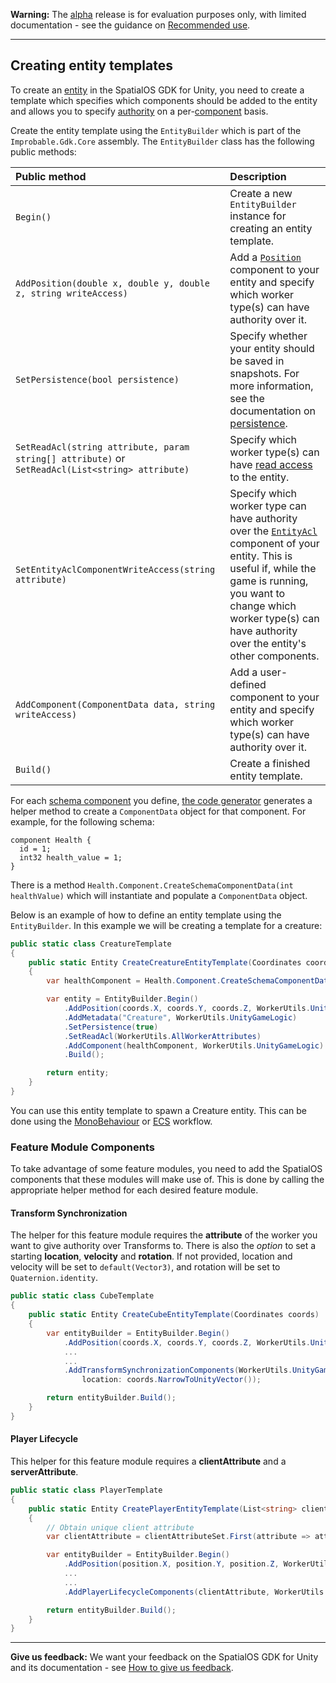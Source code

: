 **Warning:** The [alpha](https://docs.improbable.io/reference/latest/shared/release-policy#maturity-stages) release is for evaluation purposes only, with limited documentation - see the guidance on [Recommended use](../../README.md#recommended-use).

------

## Creating entity templates

To create an [entity](https://docs.improbable.io/reference/latest/shared/glossary#entity) in the SpatialOS GDK for Unity, you need to create a template which specifies which components should be added to the entity and allows you to specify [authority](ecs/authority.md) on a per-[component](https://docs.improbable.io/reference/latest/shared/glossary#component) basis.

Create the entity template using the `EntityBuilder` which is part of the `Improbable.Gdk.Core` assembly. The `EntityBuilder` class has the following public methods:

| Public method                                                | Description                                                  |
| :----------------------------------------------------------- | :----------------------------------------------------------- |
| `Begin()`                                                    | Create a new `EntityBuilder` instance for creating an entity template. |
| `AddPosition(double x, double y, double z, string writeAccess)` | Add a [`Position`](https://docs.improbable.io/reference/latest/shared/schema/standard-schema-library#position-required) component to your entity and specify which worker type(s) can have authority over it. |
| `SetPersistence(bool persistence)`                           | Specify whether your entity should be saved in snapshots. For more information, see the documentation on [persistence](https://docs.improbable.io/reference/latest/shared/glossary#persistence). |
| `SetReadAcl(string attribute, param string[] attribute)` or `SetReadAcl(List<string> attribute)` | Specify which worker type(s) can have [read access](https://docs.improbable.io/reference/latest/shared/glossary#read-and-write-access-authority) to the entity. |
| `SetEntityAclComponentWriteAccess(string attribute)`         | Specify which worker type can have authority over the [`EntityAcl`](https://docs.improbable.io/reference/latest/shared/schema/standard-schema-library#entityacl-required) component of your entity. This is useful if, while the game is running, you want to change which worker type(s) can have authority over the entity's other components. |
| `AddComponent(ComponentData data, string writeAccess)`       | Add a user-defined component to your entity and specify which worker type(s) can have authority over it. |
| `Build()`                                                    | Create a finished entity template.                           |

For each [schema component](https://docs.improbable.io/reference/13.2/shared/glossary#schema) you define, [the code generator](ecs/code-generator.md) generates a helper method to create a `ComponentData` object for that component. For example, for the following schema:

```
component Health {
  id = 1;
  int32 health_value = 1;
}
```

There is a method `Health.Component.CreateSchemaComponentData(int healthValue)` which will instantiate and populate a `ComponentData` object.

Below is an example of how to define an entity template using the `EntityBuilder`. In this example we will be creating a template for a creature:

```csharp
public static class CreatureTemplate
{
    public static Entity CreateCreatureEntityTemplate(Coordinates coords)
    {
        var healthComponent = Health.Component.CreateSchemaComponentData(healthValue: 100);

        var entity = EntityBuilder.Begin()
            .AddPosition(coords.X, coords.Y, coords.Z, WorkerUtils.UnityGameLogic)
            .AddMetadata("Creature", WorkerUtils.UnityGameLogic)
            .SetPersistence(true)
            .SetReadAcl(WorkerUtils.AllWorkerAttributes)
            .AddComponent(healthComponent, WorkerUtils.UnityGameLogic)
            .Build();

        return entity;
    }
}
```

You can use this entity template to spawn a Creature entity. This can be done using the [MonoBehaviour](gameobject/world-commands.md) or [ECS](ecs/world-commands.md) workflow.

### Feature Module Components

To take advantage of some feature modules, you need to add the SpatialOS components that these modules will make use of. This is done by calling the appropriate helper method for each desired feature module.

#### Transform Synchronization

The helper for this feature module requires the **attribute** of the worker you want to give authority over Transforms to. There is also the *option* to set a starting **location**, **velocity** and **rotation**. If not provided, location and velocity will be set to `default(Vector3)`, and rotation will be set to `Quaternion.identity`.

```c#
public static class CubeTemplate
{
    public static Entity CreateCubeEntityTemplate(Coordinates coords)
    {
        var entityBuilder = EntityBuilder.Begin()
            .AddPosition(coords.X, coords.Y, coords.Z, WorkerUtils.UnityGameLogic)
            ...
            ...
            .AddTransformSynchronizationComponents(WorkerUtils.UnityGameLogic,
				location: coords.NarrowToUnityVector());

        return entityBuilder.Build();
    }
}
```

#### Player Lifecycle

This helper for this feature module requires a **clientAttribute** and a **serverAttribute**.

```c#
public static class PlayerTemplate
{
    public static Entity CreatePlayerEntityTemplate(List<string> clientAttributeSet, Improbable.Vector3f position)
    {
        // Obtain unique client attribute
        var clientAttribute = clientAttributeSet.First(attribute => attribute != WorkerUtils.UnityClient);

        var entityBuilder = EntityBuilder.Begin()
            .AddPosition(position.X, position.Y, position.Z, WorkerUtils.UnityGameLogic)
            ...
            ...
            .AddPlayerLifecycleComponents(clientAttribute, WorkerUtils.UnityGameLogic);

        return entityBuilder.Build();
    }
}
```

------

**Give us feedback:** We want your feedback on the SpatialOS GDK for Unity and its documentation  - see [How to give us feedback](../../README.md#give-us-feedback).